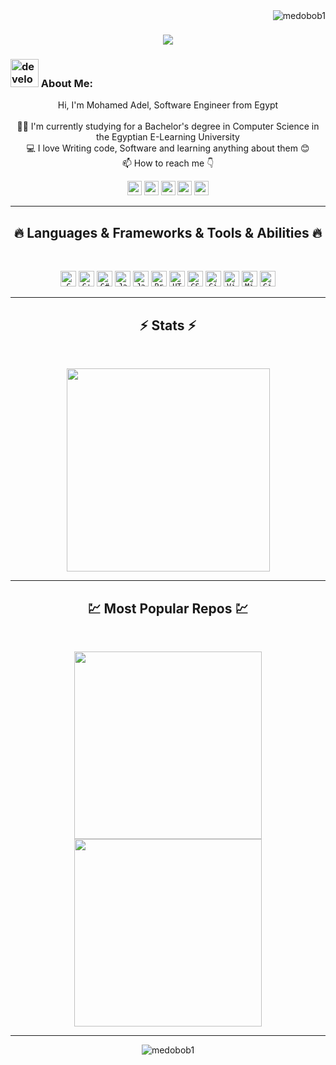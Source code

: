 <img align="right" src="https://visitor-badge.laobi.icu/badge?page_id=medobob1/medobob1" alt="medobob1">    
<!-- [![Typing SVG](http://readme-typing-svg.herokuapp.com?font=Fira+Code&size=15&pause=1000&width=435&lines=Howdy%2C+and+welcome+to+my+profile+%F0%9F%98%81;My+name+is+Mohamed+Adel+but+you+call+me+Medo+%F0%9F%98%8A;I'm+a+programming+polyglot+%E2%9D%A4;Who+loves+to+speak+in+the+languages+of+the+digital+world+%F0%9F%98%8E;I+love+all+kinds+of+Software+Development+%F0%9F%A4%97)](https://git.io/typing-svg)       -->

<h1 align="center">
  <a href="https://git.io/typing-svg">
    <img src="https://readme-typing-svg.herokuapp.com/?lines=This+is+Halemo+GPA;Nice+to+meet+you+%F0%9F%91%8B&center=true&size=30">
  </a>
</h1>
   
###  <img src="/images/Developer.gif" alt="developer gif"  height="45px">  About Me:
<p align="center">
  Hi, I'm Mohamed Adel, Software Engineer from Egypt
  <br>
  <br>
  👨‍🎓 I'm currently studying for a Bachelor's degree in Computer Science in the Egyptian E-Learning University
  <br>
  💻 I love Writing code, Software and learning anything about them 😊
  <br>
  📫 How to reach me 👇
</p>
<p align="center"> <a href="https://www.linkedin.com/in/mohamed-adel-dev/"><img src="https://img.shields.io/badge/linkedin-%230077B5.svg?&style=for-the-badge&logo=linkedin&logoColor=white" height=23></a> <a href="mailto:moadelwo77@gmail.com"><img src="https://img.shields.io/badge/Gmail-D14836?style=for-the-badge&logo=gmail&logoColor=white" height=23></a> <a href="http://wa.me//201287231102"><img src="https://img.shields.io/badge/WhatsApp-25D366?style=for-the-badge&logo=whatsapp&logoColor=white" height=23></a> <a href="https://www.facebook.com/mohamedadeldev"><img src="https://img.shields.io/badge/Facebook-1877F2?style=for-the-badge&logo=facebook&logoColor=white" height=23></a> <a href="https://github.com/medobob1/"><img src="https://img.shields.io/badge/GitHub-100000?style=for-the-badge&logo=github&logoColor=white" height=23></a></p>
<hr>
<h2 align="center">🔥 Languages & Frameworks & Tools & Abilities 🔥</h2><br>
<p align="center">
  <code><img title="C" height="25" src="https://upload.wikimedia.org/wikipedia/commons/1/18/C_Programming_Language.svg"></code>
  <code><img title="C++" height="25" src="https://upload.wikimedia.org/wikipedia/commons/1/18/ISO_C%2B%2B_Logo.svg"></code>
  <code><img title="C#" height="25" src="https://upload.wikimedia.org/wikipedia/commons/0/0d/C_Sharp_wordmark.svg"></code>
  <code><img title="Java" height="25" src="https://upload.wikimedia.org/wikipedia/commons/b/bc/Faenza-text-x-java.svg"></code>
  <code><img title="Javascript" height="25" src="https://upload.wikimedia.org/wikipedia/commons/9/99/Unofficial_JavaScript_logo_2.svg"></code>
  <code><img title="Problem Solving" height="25" src="https://upload.wikimedia.org/wikipedia/commons/a/a6/Rubik%27s_cube.svg"></code>
  <code><img title="HTML5" height="25" src="https://upload.wikimedia.org/wikipedia/commons/6/61/HTML5_logo_and_wordmark.svg"></code>
  <code><img title="CSS" height="25" src="https://upload.wikimedia.org/wikipedia/commons/d/d5/CSS3_logo_and_wordmark.svg"></code>
  <code><img title="Git" height="25" src="https://upload.wikimedia.org/wikipedia/commons/e/e0/Git-logo.svg"></code>
  <code><img title="Visual Studio Code" height="25" src="https://upload.wikimedia.org/wikipedia/commons/9/9a/Visual_Studio_Code_1.35_icon.svg"></code>
  <code><img title="Microsoft Visual Studio" height="25" src="https://upload.wikimedia.org/wikipedia/commons/2/2c/Visual_Studio_Icon_2022.svg"></code>
  <code><img title="GitHub" height="25" src="https://upload.wikimedia.org/wikipedia/commons/9/95/Font_Awesome_5_brands_github.svg"></code>
</p>
<hr>

<h2 align="center">⚡ Stats ⚡</h2>
<br>



<p align="center">
<a href="https://github.com/medobob1/">
      <img width=325  src="[![Top Langs](https://github-readme-stats.vercel.app/api/top-langs/?username=medobob1)](https://github.com/anuraghazra/github-readme-stats)" />
 </a>
</p>

<hr>
<h2 align="center">💹 Most Popular Repos 💹</h2>
<br>
<p align="center">
<a href="https://github.com/medobob1/Medobob">
  <img width=300 align="center" src="https://github-readme-stats.vercel.app/api/pin/?username=medobob1&repo=Medobob&title_color=ffffff&text_color=c9cacc&icon_color=2bbc8a&bg_color=1d1f21" />
</a>   
  
<a href="https://github.com/medobob1/Contact-app">
  <img width=300 align="center" src="https://github-readme-stats.vercel.app/api/pin/?username=medobob1&repo=Contact-app&title_color=ffffff&text_color=c9cacc&icon_color=2bbc8a&bg_color=1d1f21" />
</a>    

</p>

<hr>

<p  align="center">
<img src="https://visitor-badge.laobi.icu/badge?page_id=medobob1" alt="medobob1"/>       
</p>
